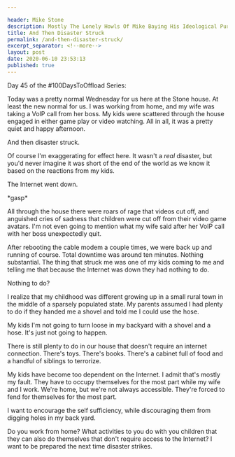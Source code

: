 ```yaml
---

header: Mike Stone
description: Mostly The Lonely Howls Of Mike Baying His Ideological Purity At The Moon
title: And Then Disaster Struck
permalink: /and-then-disaster-struck/
excerpt_separator: <!--more-->
layout: post
date: 2020-06-10 23:53:13
published: true
---
```


Day 45 of the #100DaysToOffload Series:

Today was a pretty normal Wednesday for us here at the Stone house. At least the new normal for us. I was working from home, and my wife was taking a VoIP call from her boss. My kids were scattered through the house engaged in either game play or video watching. All in all, it was a pretty quiet and happy afternoon.

And then disaster struck.

<!--more-->

Of course I'm exaggerating for effect here. It wasn't a _real_ disaster, but you'd never imagine it was short of the end of the world as we know it based on the reactions from my kids. 

The Internet went down.  

\*gasp\*

All through the house there were roars of rage that videos cut off, and anguished cries of sadness that children were cut off from their video game avatars. I'm not even going to mention what my wife said after her VoIP call with her boss unexpectedly quit. 

After rebooting the cable modem a couple times, we were back up and running of course. Total downtime was around ten minutes. Nothing substantial. The thing that struck me was one of my kids coming to me and telling me that because the Internet was down they had nothing to do.

Nothing to do?

I realize that my childhood was different growing up in a small rural town in the middle of a sparsely populated state. My parents assumed I had plenty to do if they handed me a shovel and told me I could use the hose.

My kids I'm not going to turn loose in my backyard with a shovel and a hose. It's just not going to happen.

There is still plenty to do in our house that doesn't require an internet connection. There's toys. There's books. There's a cabinet full of food and a handful of siblings to terrorize. 

My kids have become too dependent on the Internet. I admit that's mostly my fault. They have to occupy themselves for the most part while my wife and I work. We're home, but we're not always accessible. They're forced to fend for themselves for the most part. 

I want to encourage the self sufficiency, while discouraging them from digging holes in my back yard. 

Do you work from home? What activities to you do with you children that they can also do themselves that don't require access to the Internet? I want to be prepared the next time disaster strikes.
